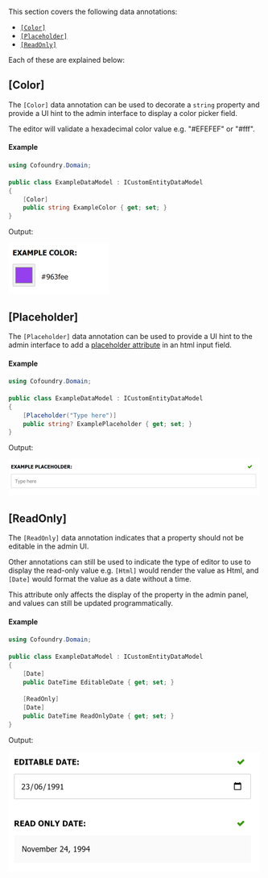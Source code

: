 This section covers the following data annotations:

- [`[Color]`](#color)
- [`[Placeholder]`](#placeholder)
- [`[ReadOnly]`](#readonly)

Each of these are explained below:

## [Color]

The `[Color]` data annotation can be used to decorate a `string` property and provide a UI hint to the admin interface to display a color picker field. 

The editor will validate a hexadecimal color value e.g. "#EFEFEF" or "#fff".

#### Example

```csharp
using Cofoundry.Domain;

public class ExampleDataModel : ICustomEntityDataModel
{
    [Color]
    public string ExampleColor { get; set; }
}
```

Output:

![Color field example](images/color-field-example.png)

## [Placeholder]

The `[Placeholder]` data annotation can be used to provide a UI hint to the admin interface to add a [placeholder attribute](https://developer.mozilla.org/en-US/docs/Web/HTML/Element/Input#htmlattrdefplaceholder) in an html input field.

#### Example

```csharp
using Cofoundry.Domain;

public class ExampleDataModel : ICustomEntityDataModel
{
    [Placeholder("Type here")]
    public string? ExamplePlaceholder { get; set; }
}
```

Output:

![Placeholder example showing placeholder text in an input field](images/placeholder-data-annotation-example.png)

## [ReadOnly]

The `[ReadOnly]` data annotation indicates that a property should not be editable in the admin UI. 

Other annotations can still be used to indicate the type of editor to use to display the read-only value e.g. `[Html]` would render the value as Html, and `[Date]` would format the value as a date without a time.

This attribute only affects the display of the property in the admin panel, and values can still be updated programmatically.
    
#### Example

```csharp
using Cofoundry.Domain;

public class ExampleDataModel : ICustomEntityDataModel
{
    [Date]
    public DateTime EditableDate { get; set; }

    [ReadOnly]
    [Date]
    public DateTime ReadOnlyDate { get; set; }
}
```

Output:

![Example showing how the ReadOnly attribute readers int he admin UI, showing an editable date and a readonly date field](images/readonly-dates-example.png)